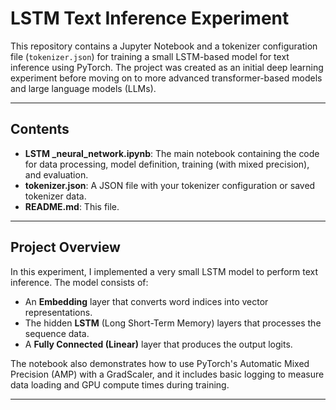 # LSTM Text Inference Experiment

This repository contains a Jupyter Notebook and a tokenizer configuration file (`tokenizer.json`) for training a small LSTM-based model for text inference using PyTorch. The project was created as an initial deep learning experiment before moving on to more advanced transformer-based models and large language models (LLMs).

---

## Contents

- **LSTM _neural_network.ipynb**: The main notebook containing the code for data processing, model definition, training (with mixed precision), and evaluation.
- **tokenizer.json**: A JSON file with your tokenizer configuration or saved tokenizer data.
- **README.md**: This file.

---

## Project Overview

In this experiment, I implemented a very small LSTM  model to perform text inference. The model consists of:
- An **Embedding** layer that converts word indices into vector representations.
- The hidden  **LSTM** (Long Short-Term Memory) layers that processes the sequence data.
- A **Fully Connected (Linear)** layer that produces the output logits.

The notebook also demonstrates how to use PyTorch's Automatic Mixed Precision (AMP) with a GradScaler, and it includes basic logging to measure data loading and GPU compute times during training.

---

